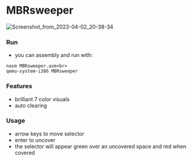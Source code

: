 # MBRsweeper
![Screenshot_from_2023-04-02_20-38-34](https://user-images.githubusercontent.com/83201905/229393972-4a7d764a-f30e-428c-a8d9-db8f769fc2df.png)

### Run
- you can assembly and run with:
```
nasm MBRsweeper.asm<br>
qemu-system-i386 MBRsweeper
```
### Features
- brilliant 7 color visuals
- auto clearing

### Usage
- arrow keys to move selector
- enter to uncover
- the selector will appear green over an uncovered space and red when covered
